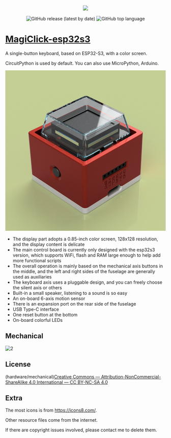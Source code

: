 
<p align="center">
    <br>
    <img src="https://avatars.githubusercontent.com/u/117961102" width="150"/>
    <br>
</p>
<p align="center">   
    <img alt="GitHub release (latest by date)" src="https://img.shields.io/github/v/release/MakerM0/MagiClick-esp32s3">
    <img alt="GitHub top language" src="https://img.shields.io/github/languages/top/MakerM0/MagiClick-esp32s3">  
</p>


# [MagiClick-esp32s3](https://oshwhub.com/kakaka/lao-ban-jian-yi-wei-ke-bian-chen)
A single-button keyboard, based on ESP32-S3, with a color screen.

CircuitPython is used by default. You can also use MicroPython, Arduino.



![1](documents/images/1.jpg)

- The display part adopts a 0.85-inch color screen, 128x128 resolution, and the display content is delicate
- The main control board is currently only designed with the esp32s3 version, which supports WiFi, flash and RAM large enough to help add more functional scripts
- The overall operation is mainly based on the mechanical axis buttons in the middle, and the left and right sides of the fuselage are generally used as auxiliaries
- The keyboard axis uses a pluggable design, and you can freely choose the silent axis or others
- Built-in a small speaker, listening to a sound is so easy
- An on-board 6-axis motion sensor
- There is an expansion port on the rear side of the fuselage
- USB Type-C interface
- One reset button at the bottom
- On-board colorful LEDs



## Mechanical

![2](documents/images/2.gif)



## License

(hardware/mechanical)[Creative Commons — Attribution-NonCommercial-ShareAlike 4.0 International — CC BY-NC-SA 4.0](https://creativecommons.org/licenses/by-nc-sa/4.0/)



## Extra

The most icons is from https://icons8.com/.

Other resource files come from the internet. 

If there are copyright issues involved, please contact me to delete them.
